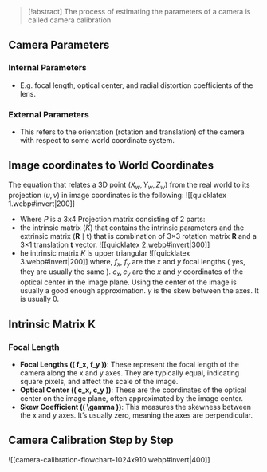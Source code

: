 > [!abstract] 
>  The process of estimating the parameters of a camera is called camera calibration

## Camera Parameters
### Internal Parameters
- E.g. focal length, optical center, and radial distortion coefficients of the lens.
### External Parameters
- This refers to the orientation (rotation and translation) of the camera with respect to some world coordinate system.

## Image coordinates to World Coordinates
The equation that relates a 3D point $(X_{w},Y_{w},Z_{w})$ from the real world to its projection $(u,v)$ in image coordinates is the following: 
![[quicklatex 1.webp#invert|200]]
- Where $P$ is a 3x4 Projection matrix consisting of 2 parts:
- the intrinsic matrix ($K$) that contains the intrinsic parameters and the extrinsic matrix ($\mathbf{R} \mid  \mathbf{t}$) that is combination of 3×3 rotation matrix $\mathbf{R}$ and a 3×1 translation $\mathbf{t}$ vector.
![[quicklatex 2.webp#invert|300]]
- he intrinsic matrix $K$ is upper triangular
![[quicklatex 3.webp#invert|200]] where, $f_x$, $f_y$ are the $x$ and $y$ focal lengths ( yes, they are usually the same ). $c_x, c_y$ are the $x$ and $y$ coordinates of the optical center in the image plane. Using the center of the image is usually a good enough approximation. $\gamma$ is the skew between the axes. It is usually 0.

## Intrinsic Matrix K
### Focal Length
- **Focal Lengths (( f_x, f_y ))**: These represent the focal length of the camera along the x and y axes. They are typically equal, indicating square pixels, and affect the scale of the image.
- **Optical Center (( c_x, c_y ))**: These are the coordinates of the optical center on the image plane, often approximated by the image center.
- **Skew Coefficient (( \gamma ))**: This measures the skewness between the x and y axes. It’s usually zero, meaning the axes are perpendicular.


## Camera Calibration Step by Step
![[camera-calibration-flowchart-1024x910.webp#invert|400]]

